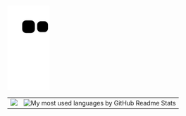 ![snake gif](https://github.com/PedroDavid2001/PedroDavid2001/blob/output/github-contribution-grid-snake.svg)

<table style="border: 1px;">  
  <tr>
    <td><img src="https://github-readme-stats.vercel.app/api?username=PedroDavid2001&show_icons=true&theme=dracula" width="400px"></td>
    <td><img alt="My most used languages by GitHub Readme Stats" 
             src="https://github-readme-stats.vercel.app/api/top-langs/?username=PedroDavid2001&langs_count=10&theme=dracula&layout=compact" width="400px"></td>
  </tr>
</table>
<br />
